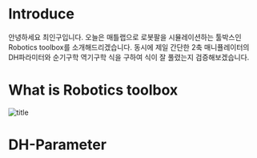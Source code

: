 # Introduce
안녕하세요 최인구입니다. 오늘은 매틀랩으로 로봇팔을 시뮬레이션하는 툴박스인 Robotics toolbox를 소개해드리겠습니다.
동시에 제일 간단한 2축 매니퓰레이터의 DH파라미터와 순기구학 역기구학 식을 구하여 식이 잘 풀렸는지 검증해보겠습니다.

# What is Robotics toolbox
![title](http://petercorke.com/wordpress/wp-content/uploads/2016/09/rtb10.jpg)

# DH-Parameter

# 

# 

# 

# 



